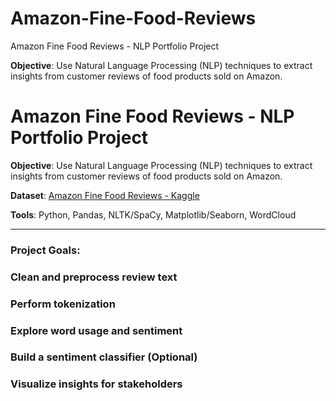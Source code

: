 # Amazon-Fine-Food-Reviews
Amazon Fine Food Reviews - NLP Portfolio Project


**Objective**: Use Natural Language Processing (NLP) techniques to extract insights from customer reviews of food products sold on Amazon. 

# Amazon Fine Food Reviews - NLP Portfolio Project

**Objective**: Use Natural Language Processing (NLP) techniques to extract insights from customer reviews of food products sold on Amazon.  

**Dataset**: [Amazon Fine Food Reviews - Kaggle](https://www.kaggle.com/datasets/snap/amazon-fine-food-reviews)  

**Tools**: Python, Pandas, NLTK/SpaCy, Matplotlib/Seaborn, WordCloud

---

### Project Goals:

### Clean and preprocess review text

### Perform tokenization

### Explore word usage and sentiment

### Build a sentiment classifier (Optional)

### Visualize insights for stakeholders

